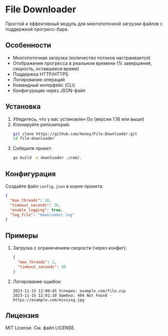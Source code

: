 # File Downloader

Простой и эффективный модуль для многопоточной загрузки файлов с поддержкой прогресс-бара.

## Особенности

- Многопоточная загрузка (количество потоков настраивается)
- Отображение прогресса в реальном времени (% завершения, скорость, оставшееся время)
- Поддержка HTTP/HTTPS
- Логирование операций
- Командный интерфейс (CLI)
- Конфигурация через JSON-файл

## Установка

1. Убедитесь, что у вас установлен Go (версии 1.16 или выше)
2. Клонируйте репозиторий:
   ```bash
   git clone https://github.com/Xeney/File-Downloader.git
   cd file-downloader
   ```
3. Соберите проект:
   ```bash
   go build -o downloader ./cmd/.
   ```

## Конфигурация

Создайте файл `config.json` в корне проекта:

```json
{
  "max_threads": 10,
  "timeout_seconds": 30,
  "enable_logging": true,
  "log_file": "downloader.log"
}
```

## Примеры

1. Загрузка с ограничением скорости (через конфиг):
   ```json
   {
     "max_threads": 2,
     "timeout_seconds": 60
   }
   ```

2. Логирование ошибок:
   ```
   2023-11-15 12:00:45 Успешно: example.com/file.zip
   2023-11-15 12:01:10 Ошибка: 404 Not Found - https://example.com/missing.jpg
   ```

## Лицензия

MIT License. См. файл LICENSE.
